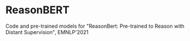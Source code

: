 # ReasonBERT
Code and pre-trained models for "ReasonBert: Pre-trained to Reason with Distant Supervision", EMNLP'2021
